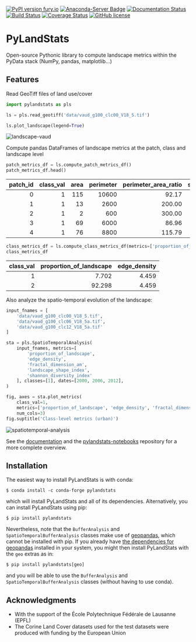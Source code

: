 [![PyPI version fury.io](https://badge.fury.io/py/pylandstats.svg)](https://pypi.python.org/pypi/pylandstats/)
[![Anaconda-Server Badge](https://anaconda.org/conda-forge/pylandstats/badges/version.svg)](https://anaconda.org/conda-forge/pylandstats)
[![Documentation Status](https://readthedocs.org/projects/pylandstats/badge/?version=latest)](https://pylandstats.readthedocs.io/en/latest/?badge=latest)
[![Build Status](https://travis-ci.org/martibosch/pylandstats.svg?branch=master)](https://travis-ci.org/martibosch/pylandstats)
[![Coverage Status](https://coveralls.io/repos/github/martibosch/pylandstats/badge.svg?branch=master)](https://coveralls.io/github/martibosch/pylandstats?branch=master)
[![GitHub license](https://img.shields.io/github/license/martibosch/pylandstats.svg)](https://github.com/martibosch/pylandstats/blob/master/LICENSE)

# PyLandStats

Open-source Pythonic library to compute landscape metrics within the PyData stack (NumPy, pandas, matplotlib...)

## Features

Read GeoTiff files of land use/cover

```python
import pylandstats as pls

ls = pls.read_geotiff('data/vaud_g100_clc00_V18_5.tif')

ls.plot_landscape(legend=True)
```

![landscape-vaud](figures/landscape.png)

Compute pandas DataFrames of landscape metrics at the patch, class and landscape level

```python
patch_metrics_df = ls.compute_patch_metrics_df()
patch_metrics_df.head()
```

| patch_id | class_val | area | perimeter | perimeter_area_ratio | shape_index | fractal_dimension | euclidean_nearest_neighbor |
| -------: | --------: | ---: | --------: | -------------------: | ----------: | ----------------: | -------------------------: |
|        0 |         1 |  115 |     10600 |                92.17 |       2.409 |             1.130 |                   1431.782 |
|        1 |         1 |   13 |      2600 |               200.00 |       1.625 |             1.100 |                    223.607 |
|        2 |         1 |    2 |       600 |               300.00 |       1.000 |             1.012 |                    223.607 |
|        3 |         1 |   69 |      6000 |                86.96 |       1.765 |             1.088 |                    316.228 |
|        4 |         1 |   76 |      8800 |               115.79 |       2.444 |             1.137 |                    316.228 |

```python
class_metrics_df = ls.compute_class_metrics_df(metrics=['proportion_of_landscape', 'edge_density'])
class_metrics_df
```

| class_val | proportion_of_landscape | edge_density |
| --------: | ----------------------: | -----------: |
|         1 |                   7.702 |        4.459 |
|         2 |                  92.298 |        4.459 |

Also analyze the spatio-temporal evolution of the landscape:

```python
input_fnames = [
    'data/vaud_g100_clc00_V18_5.tif',
    'data/vaud_g100_clc06_V18_5a.tif',
    'data/vaud_g100_clc12_V18_5a.tif'
]

sta = pls.SpatioTemporalAnalysis(
    input_fnames, metrics=[
        'proportion_of_landscape',
        'edge_density',
        'fractal_dimension_am',
        'landscape_shape_index',
        'shannon_diversity_index'
    ], classes=[1], dates=[2000, 2006, 2012], 
)

fig, axes = sta.plot_metrics(
    class_val=1,
    metrics=['proportion_of_landscape', 'edge_density', 'fractal_dimension_am'],
    num_cols=3)
fig.suptitle('Class-level metrics (urban)')
```

![spatiotemporal-analysis](figures/spatiotemporal.png)

See the [documentation](https://pylandstats.readthedocs.io/en/latest/?badge=latest) and the [pylandstats-notebooks](https://github.com/martibosch/pylandstats-notebooks) repository for a more complete overview.

## Installation

The easiest way to install PyLandStats is with conda:

    $ conda install -c conda-forge pylandstats

which will install PyLandStats and all of its dependencies. Alternatively, you can install PyLandStats using pip:

    $ pip install pylandstats


Nevertheless, note that the `BufferAnalysis` and `SpatioTemporalBufferAnalysis` classes make use of [geopandas](https://github.com/geopandas/geopandas), which cannot be installed with pip. If you already have [the dependencies for geopandas](https://geopandas.readthedocs.io/en/latest/install.html#dependencies) installed in your system, you might then install PyLandStats with the `geo` extras as in:

    $ pip install pylandstats[geo]
    
and you will be able to use the `BufferAnalysis` and `SpatioTemporalBufferAnalysis` classes (without having to use conda).

## Acknowledgments

* With the support of the École Polytechnique Fédérale de Lausanne (EPFL)
* The Corine Land Cover datasets used for the test datasets were produced with funding by the European Union
